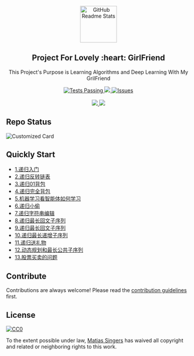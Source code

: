 <p align="center">
 <img width="100px" src="https://res.cloudinary.com/anuraghazra/image/upload/v1594908242/logo_ccswme.svg" align="center" alt="GitHub Readme Stats" />
 <h2 align="center">Project For Lovely :heart: GirlFriend </h2>
 <p align="center">This Project's Purpose is Learning Algorithms and Deep Learning With My GrilFriend</p>
</p>
  <p align="center">
    <a href="https://github.com/anuraghazra/github-readme-stats/actions">
      <img alt="Tests Passing" src="https://github.com/anuraghazra/github-readme-stats/workflows/Test/badge.svg" />
    </a>
    <a href="https://codecov.io/gh/anuraghazra/github-readme-stats">
      <img src="https://codecov.io/gh/anuraghazra/github-readme-stats/branch/master/graph/badge.svg" />
    </a>
    <a href="https://github.com/guohuijuan1/LearnAlgorithmsWithBoyfriend">
      <img alt="Issues" src="https://img.shields.io/github/issues/anuraghazra/github-readme-stats?color=0088ff" />
    </a>
    <a>
    </a> 
    <br />
    <br />
    <a href="https://a.paddle.com/v2/click/16413/119403?link=1227">
      <img src="https://img.shields.io/badge/Supported%20by-VSCode%20Power%20User%20%E2%86%92-gray.svg?colorA=655BE1&colorB=4F44D6&style=for-the-badge"/>
    </a>
    <a href="https://a.paddle.com/v2/click/16413/119403?link=2345">
      <img src="https://img.shields.io/badge/Supported%20by-Node%20Cli.com%20%E2%86%92-gray.svg?colorA=61c265&colorB=4CAF50&style=for-the-badge"/>
    </a>
  </p>
</p>

## Repo Status
![Customized Card](https://github-readme-stats.vercel.app/api/pin?username=guohuijuan1&repo=LearnAlgorithmsWithBoyfriend&title_color=fff&icon_color=f9f9f9&text_color=9f9f9f&bg_color=151515)

## Quickly Start

* [1.递归入门](https://github.com/guohuijuan1/LearnAlgorithmsWithBoyfriend/issues/1)
* [2.递归反转链表](https://github.com/guohuijuan1/LearnAlgorithmsWithBoyfriend/issues/2)
* [3.递归01背包](https://github.com/guohuijuan1/LearnAlgorithmsWithBoyfriend/issues/3)
* [4.递归完全背包](https://github.com/guohuijuan1/LearnAlgorithmsWithBoyfriend/issues/4)
* [5.机器学习看智能体如何学习](https://github.com/guohuijuan1/LearnAlgorithmsWithBoyfriend/issues/5)
* [6.递归小偷](https://github.com/guohuijuan1/LearnAlgorithmsWithBoyfriend/issues/6)
* [7.递归字符串编辑](https://github.com/guohuijuan1/LearnAlgorithmsWithBoyfriend/issues/7)
* [8.递归最长回文子序列](https://github.com/guohuijuan1/LearnAlgorithmsWithBoyfriend/issues/8)
* [9.递归最长回文子序列](https://github.com/guohuijuan1/LearnAlgorithmsWithBoyfriend/issues/9)
* [10.递归最长递增子序列](https://github.com/guohuijuan1/LearnAlgorithmsWithBoyfriend/issues/10)
* [11.递归送礼物](https://github.com/guohuijuan1/LearnAlgorithmsWithBoyfriend/issues/11)
* [12.动态规划和最长公共子序列](https://github.com/guohuijuan1/LearnAlgorithmsWithBoyfriend/issues/12)
* [13.股票买卖的问题](https://github.com/guohuijuan1/LearnAlgorithmsWithBoyfriend/issues/13)


## Contribute

Contributions are always welcome!
Please read the [contribution guidelines](contributing.md) first.

## License

[![CC0](https://licensebuttons.net/p/zero/1.0/88x31.png)](https://creativecommons.org/publicdomain/zero/1.0/)

To the extent possible under law, [Matias Singers](https://mts.io) has waived all copyright and related or neighboring rights to this work.
